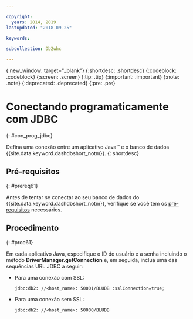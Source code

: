 ```yaml
---

copyright:
  years: 2014, 2019
lastupdated: "2018-09-25"

keywords:

subcollection: Db2whc

---
```


<!-- Attribute definitions --> 
{:new_window: target="_blank"}
{:shortdesc: .shortdesc}
{:codeblock: .codeblock}
{:screen: .screen}
{:tip: .tip}
{:important: .important}
{:note: .note}
{:deprecated: .deprecated}
{:pre: .pre}

# Conectando programaticamente com JDBC
{: #con_prog_jdbc}

Defina uma conexão entre um aplicativo Java™ e o banco de dados {{site.data.keyword.dashdbshort_notm}}.
{: shortdesc}

## Pré-requisitos
{: #prereq61}

Antes de tentar se conectar ao seu banco de dados do {{site.data.keyword.dashdbshort_notm}}, verifique se você tem os [pré-requisitos](/docs/services/Db2whc/connecting/connecting.html#prereqs) necessários.

<!-- Before you can connect to your database, you must perform the following steps:

- [Verify prerequisites](prereqs.html), including installing driver packages, configuring your local environment, and downloading SSL certificates (if needed)
- Collect [connection information](credentials.html), including database details such as host name and port numbers, and connection credentials such as user ID and password -->

## Procedimento
{: #proc61}

Em cada aplicativo Java, especifique o ID do usuário e a senha incluindo o método **DriverManager.getConnection** e, em seguida, inclua uma das sequências URL JDBC a seguir:

- Para uma conexão com SSL:

  ` jdbc:db2: //<host_name>: 50001/BLUDB :sslConnection=true; `

- Para uma conexão sem SSL:

  ` jdbc:db2: //<host_name>: 50000/BLUDB `


